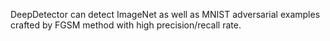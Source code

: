 DeepDetector can detect ImageNet as well as MNIST adversarial examples crafted by FGSM method with high precision/recall rate.
